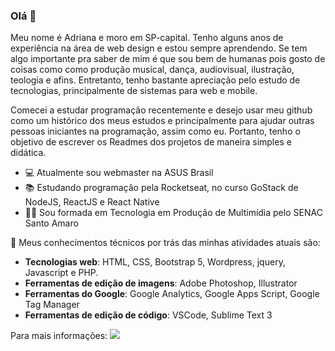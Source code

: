### Olá 👋 

Meu nome é Adriana e moro em SP-capital. Tenho alguns anos de experiência na área de web design e estou sempre aprendendo. Se tem algo importante pra saber de mim é que sou bem de humanas pois gosto de coisas como como produção musical, dança, audiovisual, ilustração, teologia e afins. Entretanto, tenho bastante apreciação pelo estudo de tecnologias, principalmente de sistemas para web e mobile.

Comecei a estudar programação recentemente e desejo usar meu github como um histórico dos meus estudos e principalmente para ajudar outras pessoas iniciantes na programação, assim como eu. Portanto, tenho o objetivo de escrever os Readmes dos projetos de maneira simples e didática.

- 💻 Atualmente sou webmaster na ASUS Brasil
- 📚 Estudando programação pela Rocketseat, no curso GoStack de NodeJS, ReactJS e React Native
- 👩‍🎓 Sou formada em Tecnologia em Produção de Multimídia pelo SENAC Santo Amaro

💬 Meus conhecimentos técnicos por trás das minhas atividades atuais são:
- **Tecnologias web**: HTML, CSS, Bootstrap 5, Wordpress, jquery, Javascript e PHP.
- **Ferramentas de edição de imagens**: Adobe Photoshop, Illustrator
- **Ferramentas do Google**: Google Analytics, Google Apps Script, Google Tag Manager
- **Ferramentas de edição de código**: VSCode, Sublime Text 3
    
Para mais informações: <a href="https://www.linkedin.com/in/adriana-limafm/" target="_blank"><img src="https://ik.imagekit.io/dxwebster/1_e-vJbH3JYB.svg"/></a>
